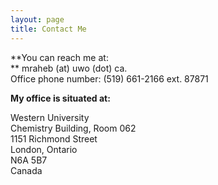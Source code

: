 ```yaml
---
layout: page
title: Contact Me
---
```


<p>
**You can reach me at:<br/>**
mraheb (at) uwo (dot) ca.<br/>
​Office phone number:  (519) 661-2166 ext. 87871
​</p>

**My office is situated at:**
<p>
	Western University<br/>
	Chemistry Building, Room 062<br/>
	1151 Richmond Street<br/>
	London, Ontario<br/>
	N6A 5B7<br/>
	Canada
</p>

